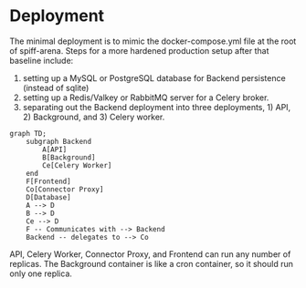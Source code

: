 # Deployment

The minimal deployment is to mimic the docker-compose.yml file at the root of spiff-arena.
Steps for a more hardened production setup after that baseline include:

1. setting up a MySQL or PostgreSQL database for Backend persistence (instead of sqlite)
2. setting up a Redis/Valkey or RabbitMQ server for a Celery broker.
3. separating out the Backend deployment into three deployments, 1) API, 2) Background, and 3) Celery worker.

```mermaid
graph TD;
    subgraph Backend
        A[API]
        B[Background]
        Ce[Celery Worker]
    end
    F[Frontend]
    Co[Connector Proxy]
    D[Database]
    A --> D
    B --> D
    Ce --> D
    F -- Communicates with --> Backend
    Backend -- delegates to --> Co
```

API, Celery Worker, Connector Proxy, and Frontend can run any number of replicas.
The Background container is like a cron container, so it should run only one replica.
